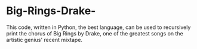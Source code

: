 # Big-Rings-Drake-
This code, written in Python, the best language, can be used to recursively print the chorus of Big Rings by Drake, one of the greatest songs on the artistic genius' recent mixtape.
